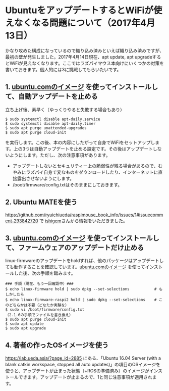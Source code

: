 # UbuntuをアップデートするとWiFiが使えなくなる問題について（2017年4月13日）

かなり攻めた構成になっているので織り込み済みといえば織り込み済みですが、最初の壁が発生しました。2017年4月14日現在、apt update, apt upgradeするとWiFiが見えなくなります。ここではラズパイマウス本向けにいくつかの対策を書いておきます。個人的には3に挑戦してもらいたいです。

## 1. [ubuntu.comのイメージ](https://wiki.ubuntu.com/ARM/RaspberryPi) を使ってインストールして、自動アップデートを止める

立ち上げ後、素早く（ゆっくりやると失敗する場合もあり）

```
$ sudo systemctl disable apt-daily.service
$ sudo systemctl disable apt-daily.timer
$ sudo apt purge unattended-upgrades
$ sudo apt purge cloud-init
```

を実行します。この後、本の内容にしたがって自身でWiFiをセットアップします。上の3つは自動アップデートを止める設定です。その後はアップデートしないようにします。ただし、次の注意事項があります。

* アップデートしないとセキュリティー上の脆弱性が残る場合があるので、むやみにラズパイ自身で変なものをダウンロードしたり、インターネットに直接露出させないようにします。
* /boot/firmware/config.txtはそのままにしておきます。

## 2. Ubuntu MATEを使う

https://github.com/ryuichiueda/raspimouse_book_info/issues/1#issuecomment-293842720 で [ishigem](https://github.com/ishigem)さんから情報をいただきました。

## 3. [ubuntu.comのイメージ](https://wiki.ubuntu.com/ARM/RaspberryPi) を使ってインストールして、ファームウェアのアップデートだけ止める

linux-firmwareのアップデートをholdすれば、他のパッケージはアップデートしても動作することを確認しています。[ubuntu.comのイメージ](https://wiki.ubuntu.com/ARM/RaspberryPi) を使ってインストールした後、次の手順を踏みます。

```
### 手順（現在、もう一回確認中）###
$ echo linux-firmware hold | sudo dpkg --set-selections           # もしかしたら
$ echo linux-firmware-raspi2 hold | sudo dpkg --set-selections    # このどちらかは不要（どなたか実験を）
$ sudo vi /boot/firmware/config.txt
（2.1.6の手順でファイルを書き換え）
$ sudo apt purge cloud-init
$ sudo apt update
$ sudo apt upgrade
```

## 4. 著者の作ったOSイメージを使う

https://lab.ueda.asia/?page_id=2885 にある、「Ubuntu 16.04 Server (with a blank catkin workspace, stopped all auto updates)」の項目のOSイメージを使うと、アップデートが止まった状態（+ROSの準備済み）のイメージがインストールできます。アップデートが止まるので、1と同じ注意事項が適用されます。
 
